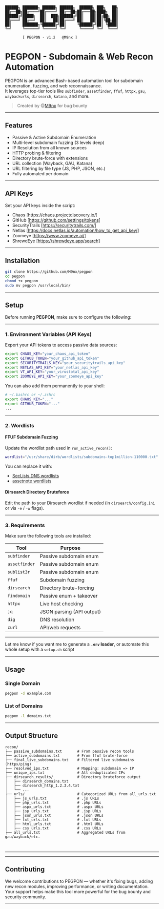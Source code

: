 
```
██████╗ ███████╗ ██████╗ ██████╗  ██████╗ ███╗   ██╗
██╔══██╗██╔════╝██╔════╝ ██╔══██╗██╔═══██╗████╗  ██║
██████╔╝█████╗  ██║  ███╗██████╔╝██║   ██║██╔██╗ ██║
██╔═══╝ ██╔══╝  ██║   ██║██╔═══╝ ██║   ██║██║╚██╗██║
██║     ███████╗╚██████╔╝██║     ╚██████╔╝██║ ╚████║
╚═╝     ╚══════╝ ╚═════╝ ╚═╝      ╚═════╝ ╚═╝  ╚═══╝

        [ PEGPON - v1.2   @M9nx ]
```


# PEGPON - Subdomain & Web Recon Automation

PEGPON is an advanced Bash-based automation tool for subdomain enumeration, fuzzing, and web reconnaissance.  
It leverages top-tier tools like `subfinder`, `assetfinder`, `ffuf`, `httpx`, `gau`, `waybackurls`, `dirsearch`, `katana`, and more.

>  Created by @[M9nx](https://x.com/__M9nx) for bug bounty 

---

##  Features

-  Passive & Active Subdomain Enumeration
-  Multi-level subdomain fuzzing (3 levels deep)
-  IP Resolution from all known sources
-  HTTP probing & filtering
-  Directory brute-force with extensions
-  URL collection (Wayback, GAU, Katana)
-  URL filtering by file type (JS, PHP, JSON, etc.)
-  Fully automated per domain

---


##  API Keys

Set your API keys inside the script:

* Chaos [https://chaos.projectdiscovery.io/]
* GitHub [https://github.com/settings/tokens]
* SecurityTrails [https://securitytrails.com/]
* Netlas [https://docs.netlas.io/automation/how_to_get_api_key/]
* Zoomeye [https://www.zoomeye.ai/]
* ShrewdEye [https://shrewdeye.app/search]

---

##  Installation

```bash
git clone https://github.com/M9nx/pegpon
cd pegpon
chmod +x pegpon
sudo mv pegpon /usr/local/bin/
```


---

##  Setup

Before running **PEGPON**, make sure to configure the following:

---

### 1.  Environment Variables (API Keys)

Export your API tokens to access passive data sources:

```bash
export CHAOS_KEY="your_chaos_api_token"
export GITHUB_TOKEN="your_github_api_token"
export SECURITYTRAILS_KEY="your_securitytrails_api_key"
export NETLAS_API_KEY="your_netlas_api_key"
export VT_API_KEY="your_virustotal_api_key"
export ZOOMEYE_API_KEY="your_zoomeye_api_key"
```

You can also add them permanently to your shell:

```bash
# ~/.bashrc or ~/.zshrc
export CHAOS_KEY="..."
export GITHUB_TOKEN="..."
...
```

---

### 2.  Wordlists

####  FFUF Subdomain Fuzzing

Update the wordlist path used in `run_active_recon()`:

```bash
wordlist="/usr/share/dirb/wordlists/subdomains-top1million-110000.txt"
```

 You can replace it with:

* [SecLists DNS wordlists](https://github.com/danielmiessler/SecLists/tree/master/Discovery/DNS)
* [assetnote wordlists](https://wordlists.assetnote.io/)

####  Dirsearch Directory Bruteforce

Edit the path to your Dirsearch wordlist if needed (in `dirsearch/config.ini` or via `-e` / `-w` flags).

---

### 3.  Requirements

Make sure the following tools are installed:

| Tool          | Purpose                   |
| ------------- | ------------------------- |
| `subfinder`   | Passive subdomain enum    |
| `assetfinder` | Passive subdomain enum    |
| `sublist3r`   | Passive subdomain enum    |
| `ffuf`        | Subdomain fuzzing         |
| `dirsearch`   | Directory brute-forcing   |
| `findomain`   | Passive enum + takeover   |
| `httpx`       | Live host checking        |
| `jq`          | JSON parsing (API output) |
| `dig`         | DNS resolution            |
| `curl`        | API/web requests          |


---

Let me know if you want me to generate a **`.env` loader**, or automate this whole setup with a `setup.sh` script 


---

##  Usage

### Single Domain

```bash
pegpon -d example.com
```

### List of Domains

```bash
pegpon -l domains.txt
```

---

##  Output Structure

```
recon/
├── passive_subdomains.txt       # From passive recon tools
├── active_subdomains.txt        # From ffuf brute-force
├── final_live_subdomains.txt    # Filtered live subdomains (httpx/ping)
├── resolved_ips.txt             # Mapping: subdomain => IP
├── unique_ips.txt               # All deduplicated IPs
├── dirsearch_results/           # Directory bruteforce output
│   ├── dirsearch_domains.txt
│   ├── dirsearch_http_1.2.3.4.txt
│   └── ...
├── urls/                        # Categorized URLs from all_urls.txt
│   ├── js_urls.txt              # .js URLs
│   ├── php_urls.txt             # .php URLs
│   ├── aspx_urls.txt            # .aspx URLs
│   ├── jsp_urls.txt             # .jsp URLs
│   ├── json_urls.txt            # .json URLs
│   ├── txt_urls.txt             # .txt URLs
│   ├── html_urls.txt            # .html URLs
│   ├── css_urls.txt             # .css URLs
├── all_urls.txt                 # Aggregated URLs from gau/wayback/etc.

         
```

---

---

## Contributing
We welcome contributions to PEGPON — whether it's fixing bugs, adding new recon modules, improving performance, or writing documentation. Your support helps make this tool more powerful for the bug bounty and security community.

---



